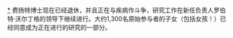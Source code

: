[*](29_Chapter_Seventeen_The.xhtml#footnote-051-backlink) 费扬特博士现在已经退休，并且正在与疾病作斗争，研究工作在新任负责人罗伯特·沃尔丁格的领导下继续进行。大约1,300名原始参与者的子女（包括女孩！）已经同意成为正在进行的研究的一部分。
